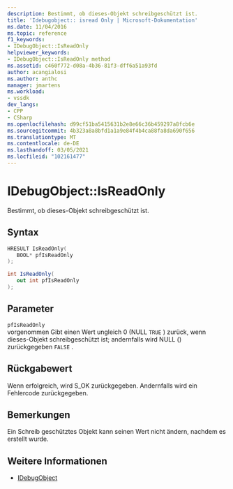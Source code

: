 ```yaml
---
description: Bestimmt, ob dieses-Objekt schreibgeschützt ist.
title: 'Idebugobject:: isread Only | Microsoft-Dokumentation'
ms.date: 11/04/2016
ms.topic: reference
f1_keywords:
- IDebugObject::IsReadOnly
helpviewer_keywords:
- IDebugObject::IsReadOnly method
ms.assetid: c460f772-d08a-4b36-81f3-dff6a51a93fd
author: acangialosi
ms.author: anthc
manager: jmartens
ms.workload:
- vssdk
dev_langs:
- CPP
- CSharp
ms.openlocfilehash: d99cf51ba5415631b2e8e66c36b459297a8fcb6e
ms.sourcegitcommit: 4b323a8a8bfd1a1a9e84f4b4ca88fa8da690f656
ms.translationtype: MT
ms.contentlocale: de-DE
ms.lasthandoff: 03/05/2021
ms.locfileid: "102161477"
---
```

# <a name="idebugobjectisreadonly"></a>IDebugObject::IsReadOnly
Bestimmt, ob dieses-Objekt schreibgeschützt ist.

## <a name="syntax"></a>Syntax

```cpp
HRESULT IsReadOnly( 
   BOOL* pfIsReadOnly
);
```

```csharp
int IsReadOnly(
   out int pfIsReadOnly
);
```

## <a name="parameters"></a>Parameter
`pfIsReadOnly`\
vorgenommen Gibt einen Wert ungleich 0 (NULL `TRUE` ) zurück, wenn dieses-Objekt schreibgeschützt ist; andernfalls wird NULL () zurückgegeben `FALSE` .

## <a name="return-value"></a>Rückgabewert
 Wenn erfolgreich, wird S_OK zurückgegeben. Andernfalls wird ein Fehlercode zurückgegeben.

## <a name="remarks"></a>Bemerkungen
 Ein Schreib geschütztes Objekt kann seinen Wert nicht ändern, nachdem es erstellt wurde.

## <a name="see-also"></a>Weitere Informationen
- [IDebugObject](../../../extensibility/debugger/reference/idebugobject.md)
